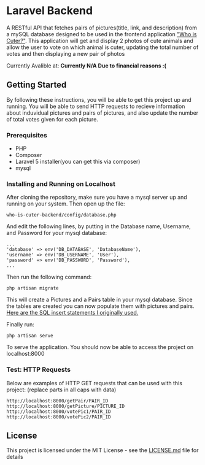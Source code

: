 # Laravel Backend

A RESTful API that fetches pairs of pictures(title, link, and description) from a mySQL database designed to be used in the frontend application <a href="https://github.com/tr4cey/who-is-cuter-frontend">"Who is Cuter?"</a>. This application will get and display 2 photos of cute animals and allow the user to vote on which animal is cuter, updating the total number of votes and then displaying a new pair of photos

Currently Avalible at: **Currently N/A Due to financial reasons :(**

## Getting Started

By following these instructions, you will be able to get this project up and running. You will be able to send HTTP requests to recieve information about induvidual pictures and pairs of pictures, and also update the number of total votes given for each picture.

### Prerequisites

* PHP
* Composer
* Laravel 5 installer(you can get this via composer)
* mysql

### Installing and Running on Localhost

After cloning the repository, make sure you have a mysql server up and running on your system.
Then open up the file:
```
who-is-cuter-backend/config/database.php
```
And edit the following lines, by putting in the Database name, Username, and Password for your mysql database:
```
...
'database' => env('DB_DATABASE', 'DatabaseName'),
'username' => env('DB_USERNAME', 'User'),
'password' => env('DB_PASSWORD', 'Password'),
...
```
Then run the following command:
```
php artisan migrate
```
This will create a Pictures and a Pairs table in your mysql database.  Since the tables are created you can now populate them with pictures and pairs. 
<a href="https://pastebin.com/ksSHsWPz">Here are the SQL insert statements I originally used.</a>

Finally run: 
```
php artisan serve
```
To serve the application. You should now be able to access the project on localhost:8000

### Test: HTTP Requests

Below are examples of HTTP GET requests that can be used with this project: (replace parts in all caps with data)

```
http://localhost:8000/getPair/PAIR_ID
http://localhost:8000/getPicture/PICTURE_ID
http://localhost:8000/votePic1/PAIR_ID
http://localhost:8000/votePic2/PAIR_ID
```

## License

This project is licensed under the MIT License - see the [LICENSE.md](LICENSE.md) file for details
